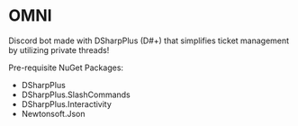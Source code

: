 # OMNI
Discord bot made with DSharpPlus (D#+) that simplifies ticket management by utilizing private threads!

Pre-requisite NuGet Packages:
- DSharpPlus
- DSharpPlus.SlashCommands
- DSharpPlus.Interactivity
- Newtonsoft.Json